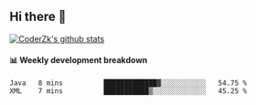 ## Hi there 👋

[![CoderZk's github stats](https://github-readme-stats.vercel.app/api?username=zhoukuo123&show_icons=true&count_private=true)](https://github.com/anuraghazra/github-readme-stats)

#### :bar_chart: Weekly development breakdown

<!--START_SECTION:waka-->
```text
Java   8 mins          █████████████▓░░░░░░░░░░░   54.75 % 
XML    7 mins          ███████████▒░░░░░░░░░░░░░   45.25 % 
```
<!--END_SECTION:waka-->
